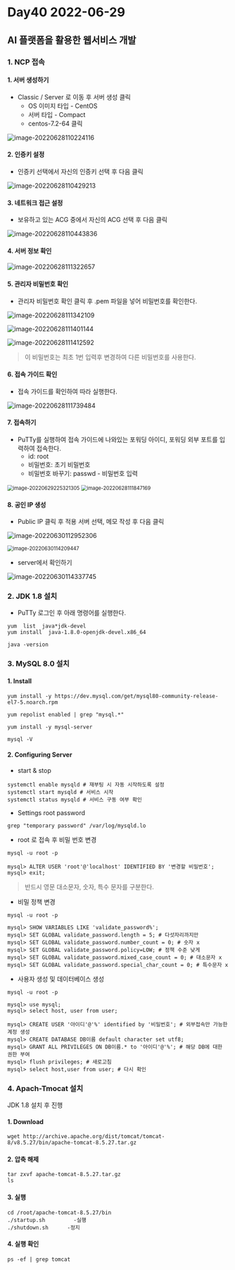 # Day40 2022-06-29

## AI 플랫폼을 활용한 웹서비스 개발

### 1. NCP 접속

#### 1. 서버 생성하기

- Classic / Server 로 이동 후 서버 생성 클릭
  - OS 이미지 타입 - CentOS
  - 서버 타입 - Compact 
  - centos-7.2-64 클릭

![image-20220628110224116](img/image-20220628110224116.png)

#### 2. 인증키 설정

- 인증키 선택에서 자신의 인증키 선택 후 다음 클릭

![image-20220628110429213](img/image-20220628110429213.png)

#### 3. 네트워크 접근 설정

- 보유하고 있는 ACG 중에서 자신의 ACG 선택 후 다음 클릭

![image-20220628110443836](img/image-20220628110443836.png)

#### 4. 서버 정보 확인

![image-20220628111322657](img/image-20220628111322657.png)

#### 5. 관리자 비밀번호 확인

- 관리자 비밀번호 확인 클릭 후 .pem 파일을 넣어 비밀번호를 확인한다.

![image-20220628111342109](img/image-20220628111342109.png)

![image-20220628111401144](img/image-20220628111401144.png)

![image-20220628111412592](img/image-20220628111412592.png)

> 이 비밀번호는 최초 1번 입력후 변경하여 다른 비밀번호를 사용한다.

#### 6. 접속 가이드 확인

- 접속 가이드를 확인하여 따라 실행한다.

![image-20220628111739484](img/image-20220628111739484.png)

#### 7. 접속하기

- PuTTy를 실행하여 접속 가이드에 나와있는 포워딩 아이디, 포워딩 외부 포트를 입력하여 접속한다.
  - id: root  
  - 비밀번호: 초기 비밀번호  
  - 비밀번호 바꾸기: passwd - 비밀번호 입력

<img src="img/image-20220629225321305.png" alt="image-20220629225321305" style="zoom:80%;" />

<img src="img/image-20220628111847169.png" alt="image-20220628111847169" style="zoom:80%;" />

#### 8. 공인 IP 생성

- Public IP 클릭 후 적용 서버 선택, 메모 작성 후 다음 클릭

![image-20220630112952306](img/image-20220630112952306.png)

<img src="img/image-20220630114209447.png" alt="image-20220630114209447" style="zoom:80%;" />

- server에서 확인하기

![image-20220630114337745](img/image-20220630114337745.png)

### 2. JDK 1.8 설치

- PuTTy 로그인 후 아래 명령어를 실행한다.

```code
yum  list  java*jdk-devel
yum install  java-1.8.0-openjdk-devel.x86_64

java -version
```

### 3. MySQL 8.0 설치

#### 1. Install

```
yum install -y https://dev.mysql.com/get/mysql80-community-release-el7-5.noarch.rpm

yum repolist enabled | grep "mysql.*"

yum install -y mysql-server

mysql -V
```

#### 2. Configuring Server

- start & stop

```
systemctl enable mysqld # 재부팅 시 자동 시작하도록 설정
systemctl start mysqld # 서비스 시작
systemctl status mysqld # 서비스 구동 여부 확인
```

- Settings root password

```
grep "temporary password" /var/log/mysqld.lo
```

- root 로 접속 후 비밀 번호 변경

```
mysql -u root -p

mysql> ALTER USER 'root'@'localhost' IDENTIFIED BY '변경할 비밀번호';
mysql> exit;
```

> 반드시 영문 대소문자, 숫자, 특수 문자를 구분한다.

- 비밀 정책 변경

```
mysql -u root -p

mysql> SHOW VARIABLES LIKE 'validate_password%';
mysql> SET GLOBAL validate_password.length = 5; # 다섯자리까지만
mysql> SET GLOBAL validate_password.number_count = 0; # 숫자 x
mysql> SET GLOBAL validate_password.policy=LOW; # 정책 수준 낮게
mysql> SET GLOBAL validate_password.mixed_case_count = 0; # 대소문자 x
mysql> SET GLOBAL validate_password.special_char_count = 0; # 특수문자 x
```

- 사용자 생성 및 데이터베이스 생성

```
mysql -u root -p

mysql> use mysql;
mysql> select host, user from user;

mysql> CREATE USER '아이디'@'%' identified by '비밀번호'; # 외부접속만 가능한 계정 생성
mysql> CREATE DATABASE DB이름 default character set utf8;
mysql> GRANT ALL PRIVILEGES ON DB이름.* to '아이디'@'%'; # 해당 DB에 대한 권한 부여
mysql> flush privileges; # 새로고침
mysql> select host,user from user; # 다시 확인
```

### 4. Apach-Tmocat 설치

JDK 1.8 설치 후 진행

#### 1. Download

```
wget http://archive.apache.org/dist/tomcat/tomcat-8/v8.5.27/bin/apache-tomcat-8.5.27.tar.gz
```

#### 2. 압축 해제

```
tar zxvf apache-tomcat-8.5.27.tar.gz
ls
```

#### 3. 실행

```
cd /root/apache-tomcat-8.5.27/bin
./startup.sh         -실행
./shutdown.sh      -정지
```

#### 4. 실행 확인

```
ps -ef | grep tomcat
```

